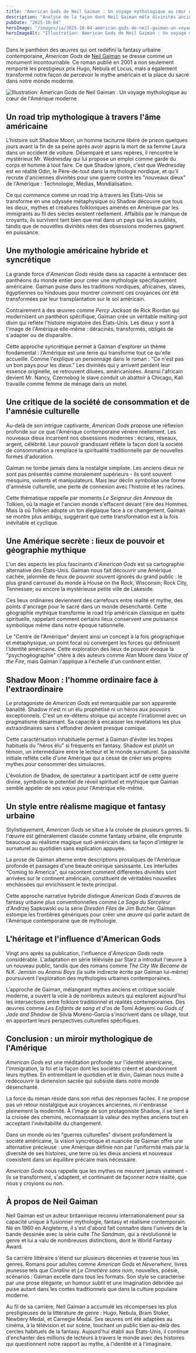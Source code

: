 ```yaml
---
title: "American Gods de Neil Gaiman : Un voyage mythologique au cœur de l'Amérique moderne"
description: "Analyse de la façon dont Neil Gaiman mêle divinités anciennes et nouveaux cultes pour créer une mythologie américaine unique et une critique de notre société."
pubDate: "2025-10-04"
heroImage: "/images/ia/2025-10-04-american-gods-de-neil-gaiman-un-voyage-mythologique-au-c-ur-8a23fe-hero/2025-10-04-american-gods-de-neil-gaiman-un-voyage-mythologique-au-c-ur-8a23fe-hero.png"
heroImageAlt: "Illustration: American Gods de Neil Gaiman : Un voyage mythologique au cœur de l'Amérique moderne"
---
```


Dans le panthéon des œuvres qui ont redéfini la fantasy urbaine contemporaine, *American Gods* de [Neil Gaiman](https://www.senscritique.com/top/resultats/les_meilleurs_livres_de_neil_gaiman/1095876) se dresse comme un monument incontournable. Ce roman publié en 2001 a non seulement remporté les prestigieux prix Hugo, Nebula et Locus, mais a également transformé notre façon de percevoir le mythe américain et la place du sacré dans notre monde moderne.


<picture><source srcset="/images/ia/2025-10-04-american-gods-de-neil-gaiman-un-voyage-mythologique-au-c-ur-8a23fe-inline/2025-10-04-american-gods-de-neil-gaiman-un-voyage-mythologique-au-c-ur-8a23fe-inline.avif" type="image/avif" /><source srcset="/images/ia/2025-10-04-american-gods-de-neil-gaiman-un-voyage-mythologique-au-c-ur-8a23fe-inline/2025-10-04-american-gods-de-neil-gaiman-un-voyage-mythologique-au-c-ur-8a23fe-inline.webp" type="image/webp" /><img src="/images/ia/2025-10-04-american-gods-de-neil-gaiman-un-voyage-mythologique-au-c-ur-8a23fe-inline/2025-10-04-american-gods-de-neil-gaiman-un-voyage-mythologique-au-c-ur-8a23fe-inline.png" alt="Illustration: American Gods de Neil Gaiman : Un voyage mythologique au cœur de l'Amérique moderne" loading="lazy" decoding="async" /></picture>


## Un road trip mythologique à travers l'âme américaine

L'histoire suit Shadow Moon, un homme taciturne libéré de prison quelques jours avant la fin de sa peine après avoir appris la mort de sa femme Laura dans un accident de voiture. Désemparé et sans repères, il rencontre le mystérieux Mr. Wednesday qui lui propose un emploi comme garde du corps et homme à tout faire. Ce que Shadow ignore, c'est que Wednesday est en réalité Odin, le Père-de-tout dans la mythologie nordique, et qu'il recrute d'anciennes divinités pour une guerre contre les "nouveaux dieux" de l'Amérique : Technologie, Médias, Mondialisation.

Ce qui commence comme un road trip à travers les États-Unis se transforme en une odyssée métaphysique où Shadow découvre que tous les dieux, mythes et créatures folkloriques amenés en Amérique par les immigrants au fil des siècles existent réellement. Affaiblis par le manque de croyants, ils survivent tant bien que mal dans un pays qui les a oubliés, tandis que de nouvelles divinités nées des obsessions modernes gagnent en puissance.

## Une mythologie américaine hybride et syncrétique

La grande force d'*American Gods* réside dans sa capacité à entrelacer des panthéons du monde entier pour créer une mythologie spécifiquement américaine. Gaiman puise dans les traditions nordiques, africaines, slaves, égyptiennes ou hindoues pour montrer comment ces croyances ont été transformées par leur transplantation sur le sol américain.

Contrairement à des œuvres comme *Percy Jackson* de Rick Riordan qui modernisent un panthéon spécifique, Gaiman crée un véritable melting-pot divin qui reflète l'histoire migratoire des États-Unis. Les dieux y sont à l'image de l'Amérique elle-même : déracinés, transformés, obligés de s'adapter ou de disparaître.

Cette approche syncrétique permet à Gaiman d'explorer un thème fondamental : l'Amérique est une terre qui transforme tout ce qu'elle accueille. Comme l'explique un personnage dans le roman : "Ce n'est pas un bon pays pour les dieux." Les divinités qui y arrivent perdent leur essence originelle, se retrouvent diluées, américanisées. Anansi l'africain devient Mr. Nancy, Czernobog le slave conduit un abattoir à Chicago, Kali travaille comme femme de ménage dans un motel.

## Une critique de la société de consommation et de l'amnésie culturelle

Au-delà de son intrigue captivante, *American Gods* propose une réflexion profonde sur ce que l'Amérique contemporaine vénère réellement. Les nouveaux dieux incarnent nos obsessions modernes : écrans, réseaux, argent, célébrité. Leur pouvoir grandissant reflète la façon dont la société de consommation a remplacé la spiritualité traditionnelle par de nouvelles formes d'adoration.

Gaiman ne tombe jamais dans la nostalgie simpliste. Les anciens dieux ne sont pas présentés comme moralement supérieurs - ils sont souvent mesquins, violents et manipulateurs. Mais leur déclin symbolise une forme d'amnésie culturelle, une perte de connexion avec l'histoire et les racines.

Cette thématique rappelle par moments *Le Seigneur des Anneaux* de Tolkien, où la magie et l'ancien monde s'effacent devant l'ère des Hommes. Mais là où Tolkien adopte un ton élégiaque face à ce changement, Gaiman se montre plus ambigu, suggérant que cette transformation est à la fois inévitable et cyclique.

## Une Amérique secrète : lieux de pouvoir et géographie mythique

L'un des aspects les plus fascinants d'*American Gods* est sa cartographie alternative des États-Unis. Gaiman nous fait découvrir une Amérique cachée, jalonnée de lieux de pouvoir souvent ignorés du grand public : le plus grand carrousel du monde à House on the Rock, Wisconsin; Rock City, Tennessee; ou encore la mystérieuse petite ville de Lakeside.

Ces lieux ordinaires deviennent des carrefours entre réalité et mythe, des points d'ancrage pour le sacré dans un monde désenchanté. Cette géographie mythique transforme le road trip américain classique en quête spirituelle, rappelant comment certains lieux conservent une puissance symbolique même dans notre époque rationnelle.

Le "Centre de l'Amérique" devient ainsi un concept à la fois géographique et métaphysique, un point focal où convergent les forces qui définissent l'identité américaine. Cette exploration des lieux de pouvoir évoque la "psychogéographie" chère à des auteurs comme Alan Moore dans *Voice of the Fire*, mais Gaiman l'applique à l'échelle d'un continent entier.

## Shadow Moon : l'homme ordinaire face à l'extraordinaire

Le protagoniste de *American Gods* est remarquable par son apparente banalité. Shadow n'est ni un élu prophétisé ni un héros aux pouvoirs exceptionnels. C'est un ex-détenu stoïque qui accepte l'irrationnel avec un pragmatisme désarmant. Sa capacité à encaisser les révélations les plus extraordinaires sans s'effondrer devient presque comique.

Cette caractérisation inhabituelle permet à Gaiman d'éviter les tropes habituels du "héros élu" si fréquents en fantasy. Shadow est plutôt un témoin, un intermédiaire entre le lecteur et le monde surnaturel. Sa passivité initiale reflète celle d'une Amérique qui a cessé de créer ses propres mythes pour consommer des simulacres.

L'évolution de Shadow, de spectateur à participant actif de cette guerre divine, symbolise le potentiel de réveil spirituel et mythique que Gaiman semble appeler de ses vœux pour l'Amérique elle-même.

## Un style entre réalisme magique et fantasy urbaine

Stylistiquement, *American Gods* se situe à la croisée de plusieurs genres. Si l'œuvre est généralement classée comme fantasy urbaine, elle emprunte beaucoup au réalisme magique sud-américain dans sa façon d'intégrer le surnaturel au quotidien sans explication appuyée.

La prose de Gaiman alterne entre descriptions prosaïques de l'Amérique profonde et passages d'une beauté onirique saisissante. Les interludes "Coming to America", qui racontent comment différentes divinités sont arrivées sur le continent américain, constituent de véritables nouvelles enchâssées qui enrichissent le texte principal.

Cette approche narrative hybride distingue *American Gods* d'œuvres de fantasy urbaine plus conventionnelles comme *La Saga du Sorceleur* d'Andrzej Sapkowski ou la série *Dresden Files* de Jim Butcher. Gaiman estompe les frontières génériques pour créer une œuvre qui parle autant de l'Amérique contemporaine que de mythologie.

## L'héritage et l'influence d'American Gods

Vingt ans après sa publication, l'influence d'*American Gods* reste considérable. L'adaptation en série télévisée par Starz a introduit l'œuvre à un nouveau public, tandis que des romans comme *The City We Became* de N.K. Jemisin ou *Anansi Boys* (la suite indirecte écrite par Gaiman lui-même) poursuivent l'exploration des mythologies urbaines contemporaines.

L'approche de Gaiman, mélangeant mythes anciens et critique sociale moderne, a ouvert la voie à de nombreux auteurs qui explorent aujourd'hui les intersections entre folklore traditionnel et réalités contemporaines. Des œuvres comme *Les Enfants de sang et d'os* de Tomi Adeyemi ou *Gods of Jade and Shadow* de Silvia Moreno-Garcia s'inscrivent dans ce sillage, tout en apportant leurs perspectives culturelles spécifiques.

## Conclusion : un miroir mythologique de l'Amérique

*American Gods* est une méditation profonde sur l'identité américaine, l'immigration, la foi et la façon dont les sociétés créent et abandonnent leurs mythes. En entremêlant le quotidien et le divin, Gaiman nous invite à redécouvrir la dimension sacrée qui subsiste dans notre monde désenchanté.

La force du roman réside dans son refus des réponses faciles. Il ne propose pas un retour nostalgique aux croyances anciennes, ni n'embrasse pleinement la modernité. À l'image de son protagoniste Shadow, il se tient à la croisée des chemins, reconnaissant la valeur des mythes anciens tout en acceptant l'inévitabilité du changement.

Dans un monde où les "guerres culturelles" divisent profondément la société américaine, la vision syncrétique et nuancée de Gaiman offre une alternative précieuse : une Amérique définie non par l'uniformité mais par la diversité de ses histoires, une terre où les dieux anciens et nouveaux coexistent dans un équilibre précaire mais nécessaire.

*American Gods* nous rappelle que les mythes ne meurent jamais vraiment - ils se transforment, s'adaptent, et continuent de façonner notre réalité, que nous y croyions ou non.

## À propos de Neil Gaiman

Neil Gaiman est un auteur britannique reconnu internationalement pour sa capacité unique à fusionner mythologie, fantasy et réalisme contemporain. Né en 1960 en Angleterre, il s'est d'abord fait connaître dans l'univers de la bande dessinée avec la série culte *The Sandman*, qui a révolutionné le genre et lui a valu de nombreuses distinctions, dont le World Fantasy Award.

Sa carrière littéraire s'étend sur plusieurs décennies et traverse tous les genres. Romans pour adultes comme *American Gods* et *Neverwhere*, livres jeunesse tels que *Coraline* et *Le Cimetière sans nom*, nouvelles, poésie, scénarios : Gaiman excelle dans tous les formats. Son style se caractérise par une prose élégante, un humour subtil et une imagination débridée qui puise autant dans les contes traditionnels que dans la culture populaire moderne.

Au fil de sa carrière, Neil Gaiman a accumulé les récompenses les plus prestigieuses de la littérature de genre : Hugo, Nebula, Bram Stoker, Newbery Medal, et Carnegie Medal. Ses œuvres ont été adaptées au cinéma, à la télévision et sur scène, touchant un public bien au-delà des cercles habituels de la fantasy. Aujourd'hui établi aux États-Unis, il continue d'enchanter des millions de lecteurs à travers le monde avec des histoires qui questionnent notre rapport au mythe, à l'identité et à l'imaginaire.